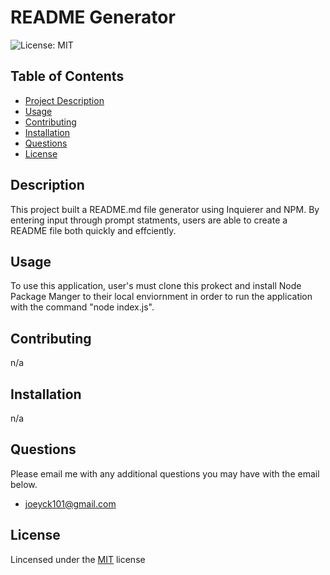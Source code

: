 # README Generator
  ![License: MIT](https://img.shields.io/badge/License-MIT-yellow.svg)

  ## Table of Contents
  * [Project Description](#description)
  * [Usage](#usage)
  * [Contributing](#contributing)
  * [Installation](#installation)
  * [Questions](#questions)
  * [License](#license)

  ## Description
  This project built a README.md file generator using Inquierer and NPM. By entering input through prompt statments, users are able to create a README file both quickly and effciently.

  ## Usage
  To use this application, user's must clone this prokect and install Node Package Manger to their local enviornment in order to run the application with the command "node index.js". 

  ## Contributing
  n/a

  ## Installation
  n/a

  ## Questions
  Please email me with any additional questions you may have with the email below. 
  - joeyck101@gmail.com

  ## License
  Lincensed under the [MIT](https://opensource.org/licenses/MIT) license
  

